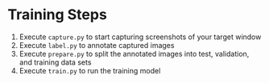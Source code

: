 # Training Steps
1) Execute `capture.py` to start capturing screenshots of your target window
2) Execute `label.py` to annotate captured images
3) Execute `prepare.py` to split the annotated images into test, validation, and training data sets
4) Execute `train.py` to run the training model
